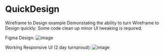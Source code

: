 # QuickDesign
Wireframe to Design example
Demonstating the ability to turn Wireframe to Design quickly:
Some code clean up minor UI tweaking is required.

Figma Design:
![image](https://github.com/Chris034/QuickDesign/assets/52165053/c3a57aa2-0af0-4971-9166-75a070a0e653)

Working Responsive UI (2 day turnaroud):
![image](https://github.com/Chris034/QuickDesign/assets/52165053/f272411c-da2f-4b78-9d7e-bfa36bd7504d)
